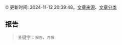 :alarm_clock: 更新时间: 2024-11-12 20:39:48。[文章来源](/README.md)、[文章分类](/TAGS.md)

## 报告


> 关键字：`报告`、`月报`



